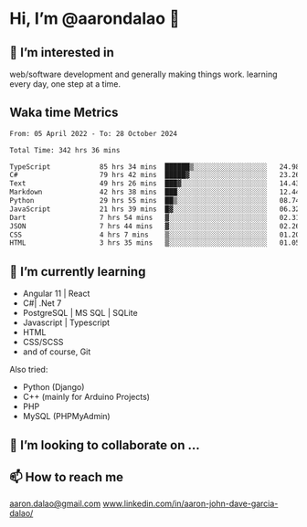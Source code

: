 # __Hi, I’m @aarondalao__ 👋 
## 👀 I’m interested in 
web/software development and generally making things work.
learning every day, one step at a time. 

## Waka time Metrics
<!--START_SECTION:waka-->

```txt
From: 05 April 2022 - To: 28 October 2024

Total Time: 342 hrs 36 mins

TypeScript            85 hrs 34 mins  ██████▒░░░░░░░░░░░░░░░░░░   24.98 %
C#                    79 hrs 42 mins  █████▓░░░░░░░░░░░░░░░░░░░   23.26 %
Text                  49 hrs 26 mins  ███▓░░░░░░░░░░░░░░░░░░░░░   14.43 %
Markdown              42 hrs 38 mins  ███░░░░░░░░░░░░░░░░░░░░░░   12.44 %
Python                29 hrs 55 mins  ██▒░░░░░░░░░░░░░░░░░░░░░░   08.74 %
JavaScript            21 hrs 39 mins  █▓░░░░░░░░░░░░░░░░░░░░░░░   06.32 %
Dart                  7 hrs 54 mins   ▓░░░░░░░░░░░░░░░░░░░░░░░░   02.31 %
JSON                  7 hrs 44 mins   ▓░░░░░░░░░░░░░░░░░░░░░░░░   02.26 %
CSS                   4 hrs 7 mins    ▒░░░░░░░░░░░░░░░░░░░░░░░░   01.20 %
HTML                  3 hrs 35 mins   ▒░░░░░░░░░░░░░░░░░░░░░░░░   01.05 %
```

<!--END_SECTION:waka-->

## 🌱 I’m currently learning 

- Angular 11 | React 
- C#| .Net 7
- PostgreSQL | MS SQL | SQLite
- Javascript | Typescript
- HTML 
- CSS/SCSS
- and of course, Git 


Also tried:
- Python (Django)
- C++ (mainly for Arduino Projects)
- PHP
- MySQL (PHPMyAdmin)


## 💞️ I’m looking to collaborate on ...

## 📫 How to reach me 
aaron.dalao@gmail.com
www.linkedin.com/in/aaron-john-dave-garcia-dalao/

<!---
aarondalao/aarondalao is a ✨ special ✨ repository because its `README.md` (this file) appears on your GitHub profile.
You can click the Preview link to take a look at your changes.
--->
